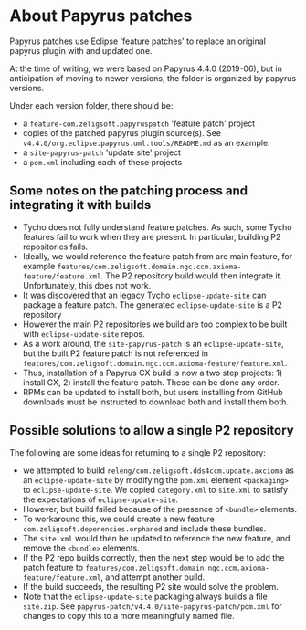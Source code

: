 # About Papyrus patches

Papyrus patches use Eclipse 'feature patches' to replace an original papyrus plugin with
and updated one.

At the time of writing, we were based on Papyrus 4.4.0 (2019-06), but in anticipation of
moving to newer versions, the folder is organized by papyrus versions.

Under each version folder, there should be:

- a `feature-com.zeligsoft.papyruspatch` 'feature patch' project
- copies of the patched papyrus plugin source(s). See `v4.4.0/org.eclipse.papyrus.uml.tools/README.md` as an example.
- a `site-papyrus-patch` 'update site' project
- a `pom.xml` including each of these projects

## Some notes on the patching process and integrating it with builds

- Tycho does not fully understand feature patches. As such, some Tycho features fail to
work when they are present. In particular, building P2 repositories fails.
- Ideally, we would reference the feature patch from are main feature, for example
`features/com.zeligsoft.domain.ngc.ccm.axioma-feature/feature.xml`. The P2 repository
build would then integrate it. Unfortunately, this does not work.
- It was discovered that an legacy Tycho `eclipse-update-site` can
package a feature patch. The generated `eclipse-update-site` is a P2 repository
- However the main P2 repositories we build are too complex to be built
with `eclipse-update-site` repos.
- As a work around, the `site-papyrus-patch` is an `eclipse-update-site`, but the built
P2 feature patch is not referenced in `features/com.zeligsoft.domain.ngc.ccm.axioma-feature/feature.xml`.
- Thus, installation of a Papyrus CX build is now a two step projects: 1) install CX, 2)
install the feature patch. These can be done any order.
- RPMs can be updated to install both, but users installing from GitHub downloads must
be instructed to download both and install them both.

## Possible solutions to allow a single P2 repository

The following are some ideas for returning to a single P2 repository:

- we attempted to build `releng/com.zeligsoft.dds4ccm.update.axcioma` as an `eclipse-update-site`
by modifying the `pom.xml` element `<packaging>` to `eclipse-update-site`.
We copied `category.xml` to `site.xml` to satisfy the expectations of `eclipse-update-site`.
- However, but build failed because of the presence of `<bundle>` elements.
- To workaround this, we could create a new feature `com.zeligsoft.depenencies.orphaned`
and include these bundles.
- The `site.xml` would then be updated to reference the new feature, and remove the `<bundle>`
elements.
- If the P2 repo builds correctly, then the next step would be to add the patch feature to
`features/com.zeligsoft.domain.ngc.ccm.axioma-feature/feature.xml`, and attempt another
build.
- If the build succeeds, the resulting P2 site would solve the problem.
- Note that the `eclipse-update-site` packaging always builds a file `site.zip`. See
`papyrus-patch/v4.4.0/site-papyrus-patch/pom.xml` for changes to copy this to a more
meaningfully named file.
